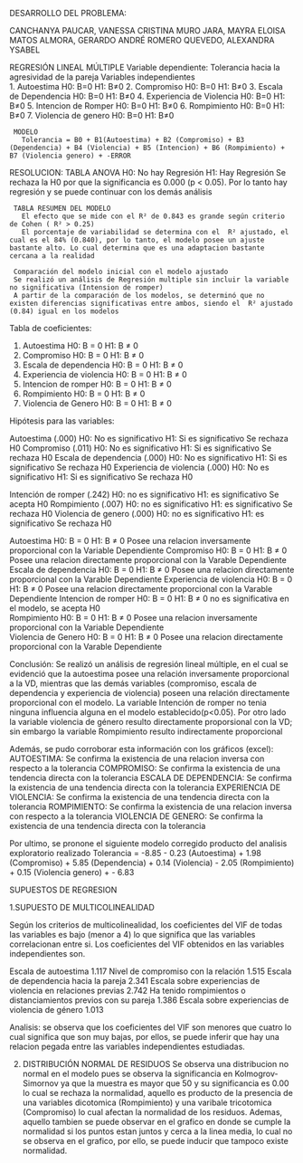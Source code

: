 DESARROLLO DEL PROBLEMA: 

CANCHANYA PAUCAR, VANESSA CRISTINA 
MURO JARA, MAYRA ELOISA 
MATOS ALMORA, GERARDO ANDRÉ 
ROMERO QUEVEDO, ALEXANDRA YSABEL 

REGRESIÓN LINEAL MÚLTIPLE
     Variable dependiente: Tolerancia hacia la agresividad de la pareja
     Variables independientes  
         1. Autoestima             	  H0: B=0       H1: B≠0
         2. Compromiso            	 	  H0: B=0       H1: B≠0
         3. Escala de Dependencia    	  H0: B=0       H1: B≠0
         4. Experiencia de Violencia  	  H0: B=0       H1: B≠0
         5. Intencion de Romper      	  H0: B=0       H1: B≠0
         6. Rompimiento              	  H0: B=0       H1: B≠0
         7. Violencia de genero     	  H0: B=0       H1: B≠0
 
     MODELO
       Tolerancia = B0 + B1(Autoestima) + B2 (Compromiso) + B3 (Dependencia) + B4 (Violencia) + B5 (Intencion) + B6 (Rompimiento) + B7 (Violencia genero) + -ERROR
   
   RESOLUCION:
     TABLA ANOVA 
       H0: No hay Regresión
       H1: Hay Regresión 
       Se rechaza la H0 por que la significancia es 0.000 (p < 0.05). Por lo tanto hay regresión y se puede continuar con los demás análisis 
       
     TABLA RESUMEN DEL MODELO
       El efecto que se mide con el R² de 0.843 es grande según criterio de Cohen ( R² > 0.25)
       El porcentaje de variabilidad se determina con el  R² ajustado, el cual es el 84% (0.840), por lo tanto, el modelo posee un ajuste bastante alto. Lo cual determina que es una adaptacion bastante cercana a la realidad 
      
     Comparación del modelo inicial con el modelo ajustado 
     Se realizó un análisis de Regresión multiple sin incluir la variable no significativa (Intension de romper)
     A partir de la comparación de los modelos, se determinó que no existen diferencias significativas entre ambos, siendo el  R² ajustado  (0.84) igual en los modelos 


Tabla de coeficientes:
 1. Autoestima                                       H0: B = 0      H1: B ≠ 0
 2. Compromiso                                       H0: B = 0      H1: B ≠ 0
 3. Escala de dependencia                            H0: B = 0      H1: B ≠ 0
 4. Experiencia de violencia                         H0: B = 0      H1: B ≠ 0
 5. Intencion de romper		                         H0: B = 0	    H1: B ≠ 0
 6. Rompimiento 			                       	 H0: B = 0  	H1: B ≠ 0
 7. Violencia de Genero 			                 H0: B = 0  	H1: B ≠ 0
  
 Hipótesis para las variables:
 
 Autoestima               (.000)      H0: No es significativo        H1: Si es significativo            Se rechaza H0
 Compromiso               (.011)      H0: No es significativo        H1: Si es significativo            Se rechaza H0
 Escala de dependencia    (.000)      H0: No es significativo        H1: Si es significativo            Se rechaza H0
 Experiencia de violencia (.000)      H0: No es significativo        H1: Si es significativo            Se rechaza H0
 
   Intención de romper  (.242)       H0: no es significativo 			H1: es significativo 		Se acepta H0 
   Rompimiento          (.007)       H0: no es significativo 			H1: es significativo 		Se rechaza H0 
   Violencia de genero  (.000)       H0: no es significativo 			H1: es significativo 		Se rechaza H0

 Autoestima                    H0: B = 0      H1: B ≠ 0   Posee una relacion inversamente proporcional con la Variable Dependiente
 Compromiso                    H0: B = 0      H1: B ≠ 0   Posee una relacion directamente proporcional con la Varable Dependiente
 Escala de dependencia         H0: B = 0      H1: B ≠ 0   Posee una relacion directamente proporcional con la Varable Dependiente
Experiencia de violencia      H0: B = 0      H1: B ≠ 0   Posee una relacion directamente proporcional con la Varable Dependiente
 Intencion de romper			H0: B = 0	H1: B ≠ 0	 no es significativa en el modelo, se acepta H0 						    
Rompimiento 		      	H0: B = 0	H1: B ≠ 0	Posee una relacion inversamente proporcional con la Variable Dependiente 						
Violencia de Genero   	H0: B = 0	H1: B ≠ 0	Posee una relacion directamente proporcional con la Varable Dependiente 	


 Conclusión: Se realizó un análisis de regresión lineal múltiple, en el cual se evidenció que la autoestima posee una relación inversamente proporcional a la VD, mientras que las demás variables (compromiso, escala de dependencia y experiencia de violencia) poseen una relación directamente proporcional con el modelo. La variable Intención de romper no tenia ninguna influencia alguna en el modelo establecido(p<0.05). Por otro lado la variable violencia de género resulto directamente proporsional con la VD; sin embargo la variable Rompimiento resulto indirectamente proporcional
 
 Además, se pudo corroborar esta información con los gráficos (excel):
                AUTOESTIMA: Se confirma la existencia de una relacion inversa con respecto a la tolerancia
                COMPROMISO: Se confirma la existencia de una tendencia directa con la tolerancia
                ESCALA DE DEPENDENCIA: Se confirma la existencia de una tendencia directa con la tolerancia
                EXPERIENCIA DE VIOLENCIA: Se confirma la existencia de una tendencia directa con la tolerancia
                ROMPIMIENTO: Se confirma la existencia de una relacion inversa con respecto a la tolerancia 
                VIOLENCIA DE GENERO: Se confirma la existencia de una tendencia directa con la tolerancia


Por ultimo, se pronone el siguiente modelo corregido producto del analisis exploratorio realizado 
        Tolerancia = -8.85 - 0.23 (Autoestima) + 1.98 (Compromiso) + 5.85 (Dependencia) + 0.14 (Violencia) - 2.05 (Rompimiento) + 0.15 (Violencia genero) + - 6.83


SUPUESTOS DE REGRESION
 
 1.SUPUESTO DE MULTICOLINEALIDAD
 
 Según los criterios de multicolinealidad, los coeficientes del VIF de todas las variables es bajo (menor a 4) lo que significa que las variables correlacionan entre si. Los coeficientes del VIF obtenidos en las variables independientes son.
 
 Escala de autoestima 1.117 
 Nivel de compromiso con la relación 1.515 
 Escala de dependencia hacia la pareja 2.341 
 Escala sobre experiencias de violencia en relaciones previas 2.742
 Ha tenido rompimientos o distanciamientos previos con su pareja 1.386
 Escala sobre experiencias de violencia de género 1.013
 
 Analisis: se observa que los coeficientes del VIF son menores que cuatro lo cual significa que son muy bajas, por ellos, se puede inferir que hay una relacion pegada entre las variables independientes estudiadas.
 
 2. DISTRIBUCIÓN NORMAL DE RESIDUOS
 Se observa una distribucion no normal en el modelo pues se observa la significancia en Kolmogrov- Simornov ya que la muestra es mayor que 50 y su significancia es 0.00 lo cual se rechaza la normalidad, aquello es producto de la presencia de una variables dicotomica (Rompimiento) y una varibale tricotomica (Compromiso) lo cual afectan la normalidad de los residuos. Ademas, aquello tambien se puede observar en el grafico en donde se cumple la normalidad si los puntos estan juntos y cerca a la linea media, lo cual no se observa en el grafico, por ello, se puede inducir que tampoco existe normalidad.
